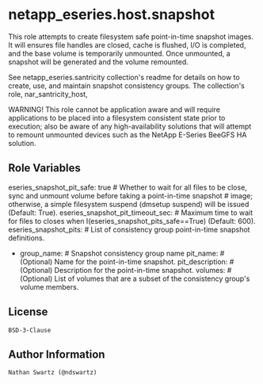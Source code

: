netapp_eseries.host.snapshot
=========
This role attempts to create filesystem safe point-in-time snapshot images. It will ensures file handles are closed, cache is flushed, I/O is completed, and the base volume is temporarily unmounted. Once unmounted, a snapshot will be generated and the volume remounted.

See netapp_eseries.santricity collection's readme for details on how to create, use, and maintain snapshot consistency groups. The collection's role, nar_santricity_host,

WARNING! This role cannot be application aware and will require applications to be placed into a filesystem consistent state prior to execution; also be aware of  any high-availability solutions that will attempt to remount unmounted devices such as the NetApp E-Series BeeGFS HA solution.

Role Variables
--------------
eseries_snapshot_pit_safe: true       # Whether to wait for all files to be close, sync and unmount volume before taking a point-in-time snapshot
                                      #   image; otherwise, a simple filesystem suspend (dmsetup suspend) will be issued (Default: True).
eseries_snapshot_pit_timeout_sec:     # Maximum time to wait for files to closes when I(eseries_snapshot_pits_safe==True) (Default: 600).
eseries_snapshot_pits:                # List of consistency group point-in-time snapshot definitions.
  - group_name:                       # Snapshot consistency group name
    pit_name:                         # (Optional) Name for the point-in-time snapshot.
    pit_description:                  # (Optional) Description for the point-in-time snapshot.
    volumes:                          # (Optional) List of volumes that are a subset of the consistency group's volume members.

License
-------
    BSD-3-Clause

Author Information
------------------
    Nathan Swartz (@ndswartz)
